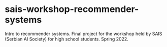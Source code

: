 # sais-workshop-recommender-systems
Intro to recommender systems. Final project for the workshop held by SAIS (Serbian AI Society) for high school students. Spring 2022.
